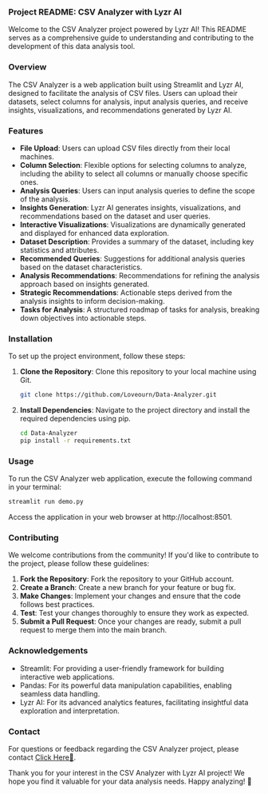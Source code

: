 ### **Project README: CSV Analyzer with Lyzr AI**

Welcome to the CSV Analyzer project powered by Lyzr AI! This README serves as a comprehensive guide to understanding and contributing to the development of this data analysis tool.

### Overview

The CSV Analyzer is a web application built using Streamlit and Lyzr AI, designed to facilitate the analysis of CSV files. Users can upload their datasets, select columns for analysis, input analysis queries, and receive insights, visualizations, and recommendations generated by Lyzr AI.

### Features

- **File Upload**: Users can upload CSV files directly from their local machines.
- **Column Selection**: Flexible options for selecting columns to analyze, including the ability to select all columns or manually choose specific ones.
- **Analysis Queries**: Users can input analysis queries to define the scope of the analysis.
- **Insights Generation**: Lyzr AI generates insights, visualizations, and recommendations based on the dataset and user queries.
- **Interactive Visualizations**: Visualizations are dynamically generated and displayed for enhanced data exploration.
- **Dataset Description**: Provides a summary of the dataset, including key statistics and attributes.
- **Recommended Queries**: Suggestions for additional analysis queries based on the dataset characteristics.
- **Analysis Recommendations**: Recommendations for refining the analysis approach based on insights generated.
- **Strategic Recommendations**: Actionable steps derived from the analysis insights to inform decision-making.
- **Tasks for Analysis**: A structured roadmap of tasks for analysis, breaking down objectives into actionable steps.

### Installation

To set up the project environment, follow these steps:

1. **Clone the Repository**: Clone this repository to your local machine using Git.
   
   ```bash
   git clone https://github.com/Loveourn/Data-Analyzer.git
   ```

2. **Install Dependencies**: Navigate to the project directory and install the required dependencies using pip.
   
   ```bash
   cd Data-Analyzer
   pip install -r requirements.txt
   ```

### Usage

To run the CSV Analyzer web application, execute the following command in your terminal:

```bash
streamlit run demo.py
```

Access the application in your web browser at http://localhost:8501.

### Contributing

We welcome contributions from the community! If you'd like to contribute to the project, please follow these guidelines:

1. **Fork the Repository**: Fork the repository to your GitHub account.
2. **Create a Branch**: Create a new branch for your feature or bug fix.
3. **Make Changes**: Implement your changes and ensure that the code follows best practices.
4. **Test**: Test your changes thoroughly to ensure they work as expected.
5. **Submit a Pull Request**: Once your changes are ready, submit a pull request to merge them into the main branch.

### Acknowledgements

- Streamlit: For providing a user-friendly framework for building interactive web applications.
- Pandas: For its powerful data manipulation capabilities, enabling seamless data handling.
- Lyzr AI: For its advanced analytics features, facilitating insightful data exploration and interpretation.

### Contact

For questions or feedback regarding the CSV Analyzer project, please contact [Click Here👊](mailto:meetupadhyaythegreat@gmail.com).

Thank you for your interest in the CSV Analyzer with Lyzr AI project! We hope you find it valuable for your data analysis needs. Happy analyzing! 🚀
